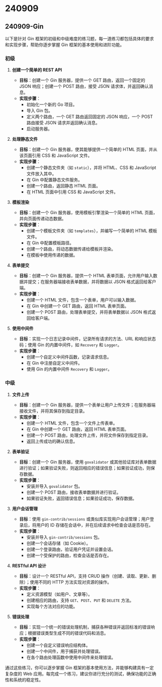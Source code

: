# 240909

## 240909-Gin

以下是针对 Gin 框架的初级和中级难度的练习题，每一道练习都包括具体的要求和实现步骤，帮助你逐步掌握 Gin 框架的基本使用和进阶功能。

### 初级

1. **创建一个简单的 REST API**

   - **目标**：创建一个 Gin 服务器，提供一个 GET 路由，返回一个固定的 JSON 响应；创建一个 POST 路由，接受 JSON 请求体，并返回确认消息。
   - **实现步骤**：
     - 初始化一个新的 Go 项目。
     - 导入 Gin 包。
     - 定义两个路由，一个 GET 路由返回固定的 JSON 响应，一个 POST 路由接受 JSON 请求并返回确认消息。
     - 启动服务器。

2. **处理静态文件**

   - **目标**：创建一个 Gin 服务器，使其能够提供一个简单的 HTML 页面，并从该页面引用 CSS 和 JavaScript 文件。
   - **实现步骤**：
     - 创建一个静态文件夹（如 `static`），并将 HTML、CSS 和 JavaScript 文件放入其中。
     - 在 Gin 中配置静态文件服务。
     - 创建一个路由，返回静态 HTML 页面。
     - 在 HTML 页面中引用 CSS 和 JavaScript 文件。

3. **模板渲染**

   - **目标**：创建一个 Gin 服务器，使用模板引擎渲染一个简单的 HTML 页面，并向页面传递动态数据。
   - **实现步骤**：
     - 创建一个模板文件夹（如 `templates`），并编写一个简单的 HTML 模板文件。
     - 在 Gin 中配置模板路径。
     - 创建一个路由，将动态数据传递给模板并渲染。
     - 在模板中使用传递的数据。

4. **表单提交**

   - **目标**：创建一个 Gin 服务器，提供一个 HTML 表单页面，允许用户输入数据并提交；在服务器端接收表单数据，并将数据以 JSON 格式返回给客户端。
   - **实现步骤**：
     - 创建一个 HTML 文件，包含一个表单，用户可以输入数据。
     - 在 Gin 中创建一个 GET 路由，返回 HTML 表单页面。
     - 创建一个 POST 路由，处理表单提交，并将表单数据以 JSON 格式返回给客户端。

5. **使用中间件**

   - **目标**：实现一个日志记录中间件，记录所有请求的方法、URL 和响应状态码；使用 Gin 的内置中间件，如 `Recovery` 和 `Logger`。
   - **实现步骤**：
     - 创建一个自定义中间件函数，记录请求信息。
     - 在 Gin 中注册自定义中间件。
     - 使用 Gin 的内置中间件 `Recovery` 和 `Logger`。

### 中级

1. **文件上传**

   - **目标**：创建一个 Gin 服务器，提供一个表单让用户上传文件；在服务器端接收文件，并将其保存到指定目录。
   - **实现步骤**：
     - 创建一个 HTML 文件，包含一个文件上传表单。
     - 在 Gin 中创建一个 GET 路由，返回 HTML 表单页面。
     - 创建一个 POST 路由，处理文件上传，并将文件保存到指定目录。
     - 返回上传成功的确认信息。

2. **表单验证**

   - **目标**：创建一个 Gin 服务器，使用 `govalidator` 或其他验证库对表单数据进行验证；如果验证失败，则返回相应的错误信息；如果验证成功，则保存数据。
   - **实现步骤**：
     - 安装并导入 `govalidator` 包。
     - 创建一个 POST 路由，接收表单数据并进行验证。
     - 如果验证失败，返回错误信息；如果验证成功，保存数据。

3. **用户会话管理**

   - **目标**：使用 `gin-contrib/sessions` 或类似库实现用户会话管理；用户登录后，将用户的 ID 存储在会话中，并在后续请求中检查会话是否存在。
   - **实现步骤**：
     - 安装并导入 `gin-contrib/sessions` 包。
     - 创建一个会话存储（如 Cookie）。
     - 创建一个登录路由，验证用户凭证并设置会话。
     - 创建一个受保护的路由，检查会话是否存在。

4. **RESTful API 设计**

   - **目标**：设计一个 RESTful API，支持 CRUD 操作（创建、读取、更新、删除）；使用不同的 HTTP 方法实现对资源的操作。
   - **实现步骤**：
     - 定义资源模型（如用户、文章等）。
     - 创建相应的路由，支持 `GET`、`POST`、`PUT` 和 `DELETE` 方法。
     - 实现每个方法对应的功能。

5. **错误处理**

   - **目标**：实现一个统一的错误处理机制，捕获各种错误并返回标准的错误响应；根据错误类型生成不同的错误代码和消息。
   - **实现步骤**：
     - 创建一个自定义错误响应结构体。
     - 创建一个中间件，用于捕获并处理错误。
     - 在各个路由处理函数中使用中间件来处理错误。

通过这些练习，你可以逐步掌握 Gin 框架的基本使用方法，并能够构建具有一定复杂度的 Web 应用。每完成一个练习，建议你进行充分的测试，确保功能的正确性和系统的稳定性。

